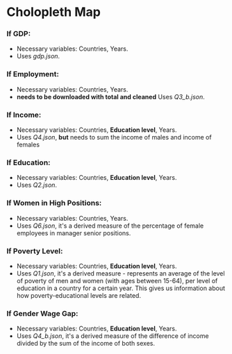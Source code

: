 # Cholopleth Map
### If GDP:
* Necessary variables: Countries, Years.
* Uses *gdp.json*.
### If Employment:
* Necessary variables: Countries, Years.
* **needs to be downloaded with total and cleaned** Uses *Q3_b.json*.
### If Income:
* Necessary variables: Countries, **Education level**, Years.
* Uses *Q4.json*, **but** needs to sum the income of males and income of females
### If Education:
* Necessary variables: Countries, **Education level**, Years.
* Uses *Q2.json*.
### If Women in High Positions:
* Necessary variables: Countries, Years.
* Uses *Q6.json*, it's a derived measure of the percentage of female employees in manager senior positions.
### If Poverty Level:
* Necessary variables: Countries, **Education level**, Years.
* Uses *Q1.json*, it's a derived measure - represents an average of the level of poverty of men and women (with ages between 15-64), per level of education in a country for a certain year. This gives us information about how poverty-educational levels are related.
### If Gender Wage Gap:
* Necessary variables: Countries, **Education level**, Years.
* Uses *Q4_b.json*, it's a derived measure of the difference of income divided by the sum of the income of both sexes.